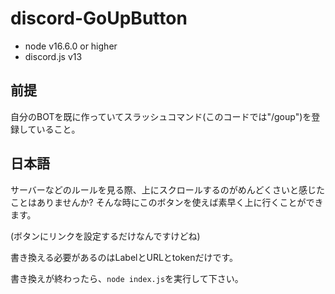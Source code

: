 # discord-GoUpButton

* node v16.6.0 or higher
* discord.js v13




## 前提
自分のBOTを既に作っていてスラッシュコマンド(このコードでは"/goup")を登録していること。



## 日本語
サーバーなどのルールを見る際、上にスクロールするのがめんどくさいと感じたことはありませんか? そんな時にこのボタンを使えば素早く上に行くことができます。

(ボタンにリンクを設定するだけなんですけどね)

書き換える必要があるのはLabelとURLとtokenだけです。

書き換えが終わったら、`node index.js`を実行して下さい。
